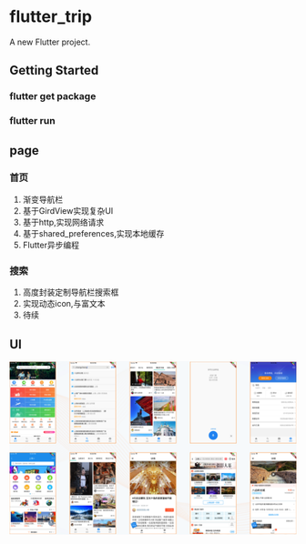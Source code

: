 # flutter_trip

A new Flutter project.

## Getting Started

### flutter get package

### flutter run 

## page

### 首页
1. 渐变导航栏
2. 基于GirdView实现复杂UI
3. 基于http,实现网络请求
4. 基于shared_preferences,实现本地缓存
5. Flutter异步编程


### 搜索
1. 高度封装定制导航栏搜索框
2. 实现动态icon,与富文本
3. 待续




## UI

![](./Snip20190613_9.png)







